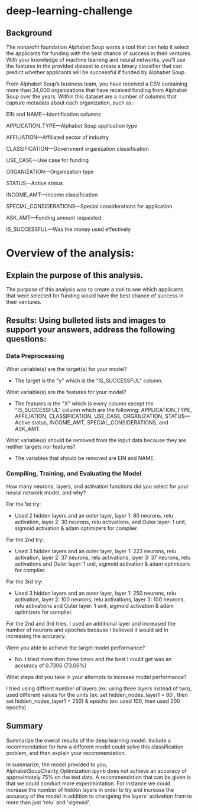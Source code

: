 # deep-learning-challenge


## Background

The nonprofit foundation Alphabet Soup wants a tool that can help it select the applicants for funding with the best chance of success in their ventures. With your knowledge of machine learning and neural networks, you’ll use the features in the provided dataset to create a binary classifier that can predict whether applicants will be successful if funded by Alphabet Soup.

From Alphabet Soup’s business team, you have received a CSV containing more than 34,000 organizations that have received funding from Alphabet Soup over the years. Within this dataset are a number of columns that capture metadata about each organization, such as:

EIN and NAME—Identification columns

APPLICATION_TYPE—Alphabet Soup application type

AFFILIATION—Affiliated sector of industry

CLASSIFICATION—Government organization classification

USE_CASE—Use case for funding

ORGANIZATION—Organization type

STATUS—Active status

INCOME_AMT—Income classification

SPECIAL_CONSIDERATIONS—Special considerations for application

ASK_AMT—Funding amount requested

IS_SUCCESSFUL—Was the money used effectively


# Overview of the analysis: 
## Explain the purpose of this analysis.

The purpose of this analysis was to create a tool to see which applicants that were selected for funding would have the best chance of success in their ventures. 

## Results: Using bulleted lists and images to support your answers, address the following questions:

### Data Preprocessing

What variable(s) are the target(s) for your model?

- The target is the "y" which is the "IS_SUCCESSFUL" column. 

What variable(s) are the features for your model?

- The features is the "X" which is every column except the "IS_SUCCESSFUL" column which are the following: APPLICATION_TYPE, AFFILIATION, CLASSIFICATION, USE_CASE, ORGANIZATION, STATUS—Active status, INCOME_AMT, SPECIAL_CONSIDERATIONS, and ASK_AMT. 
  
What variable(s) should be removed from the input data because they are neither targets nor features?

- The variables that should be removed are EIN and NAME. 

### Compiling, Training, and Evaluating the Model

How many neurons, layers, and activation functions did you select for your neural network model, and why?

For the 1st try:

- Used 2 hidden layers and an outer layer, layer 1: 80 neurons, relu activation, layer 2: 30 neurons, relu activations, and Outer layer: 1 unit, sigmoid activation & adam optimizers for complier.

For the 2nd try: 
- Used 3 hidden layers and an outer layer, layer 1: 223 neurons, relu activation, layer 2: 37 neurons, relu activations, layer 3: 37 neurons, relu activations and Outer layer: 1 unit, sigmoid activation & adam optimizers for complier.

For the 3rd try:
- Used 3 hidden layers and an outer layer, layer 1: 250 neurons, relu activation, layer 2: 100 neurons, relu activations, layer 3: 100 neurons, relu activations and Outer layer: 1 unit, sigmoid activation & adam optimizers for complier.

For the 2nd and 3rd tries, I used an additional layer and increased the number of neurons and epoches because I believed it would aid in increasing the accuracy. 

Were you able to achieve the target model performance?

- No. I tried more than three times and the best I could get was an accuracy of 0.7306 (73.06%)
  
What steps did you take in your attempts to increase model performance?

I tried using diffrent number of layers (ex: using three layers instead of two), used different values for the units (ex: set hidden_nodes_layer1 = 80 , then set hidden_nodes_layer1 = 250) & epochs (ex: used 100, then used 200 epochs) . 


## Summary

Summarize the overall results of the deep learning model. Include a recommendation for how a different model could solve this classification problem, and then explain your recommendation.


In summarize, the model provided to you, AlphabetSoupCharity_Optimization.ipynb does not achieve an accuracy of approximately 75% on the test data. A recommendation that can be given is that we could conduct more experimintation. For instance we could increase the number of hidden layers in order to try and increase the accuracy of the model in addition to changeing the layers' activation from to more than just 'relu' and 'sigmoid'. 



